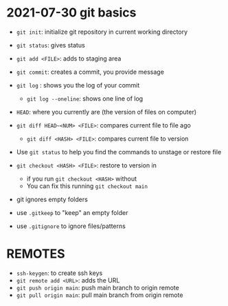 # 2021-07-30 git basics

- `git init`: initialize git repository in current working directory
- `git status`: gives status
- `git add <FILE>`: adds <FILE> to staging area
- `git commit`: creates a commit, you provide message

- `git log` : shows you the log of your commit
    - `git log --oneline`: shows one line of log

- `HEAD`: where you currently are (the version of files on computer)
- `git diff HEAD~<NUM> <FILE>`: compares current file to file <NUM> ago
    - `git diff <HASH> <FILE>`: compares current file to <HASH> version 

- Use `git status` to help you find the commands to unstage or restore file
- `git checkout <HASH> <FILE>`: restore <FILE> to version in <HASH>
    - if you run `git checkout <HASH>` without  <FILE> 
    - You can fix this running `git checkout main`
 
- git ignores empty folders
- use `.gitkeep` to "keep" an empty folder
- use `.gitignore` to ignore files/patterns
    
# REMOTES

- `ssh-keygen`: to create ssh keys
- `git remote add <URL>`: adds the URL
- `git push origin main`: push main branch to origin remote
- `git pull origin main`: pull main branch from origin remote
